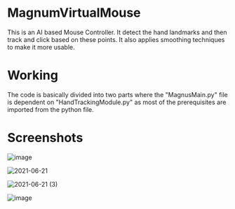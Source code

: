 # MagnumVirtualMouse
This is an AI based Mouse Controller. It detect the hand landmarks and then track and click based on these points. It also applies smoothing techniques to make it more usable. 

# Working
The code is basically divided into two parts where the "MagnusMain.py" file is dependent on "HandTrackingModule.py" as most of the prerequisites are imported from the python file.

# Screenshots
![image](https://user-images.githubusercontent.com/69822926/122716210-98265900-d287-11eb-8c45-6780641cff15.png)

![2021-06-21](https://user-images.githubusercontent.com/69822926/122716656-2ac6f800-d288-11eb-894b-2fc1c4c91e58.png)

![2021-06-21 (3)](https://user-images.githubusercontent.com/69822926/122717040-ae80e480-d288-11eb-95c4-6008653230e4.png)

![image](https://user-images.githubusercontent.com/69822926/122716693-34506000-d288-11eb-8d93-7896a1a4d70e.png)

